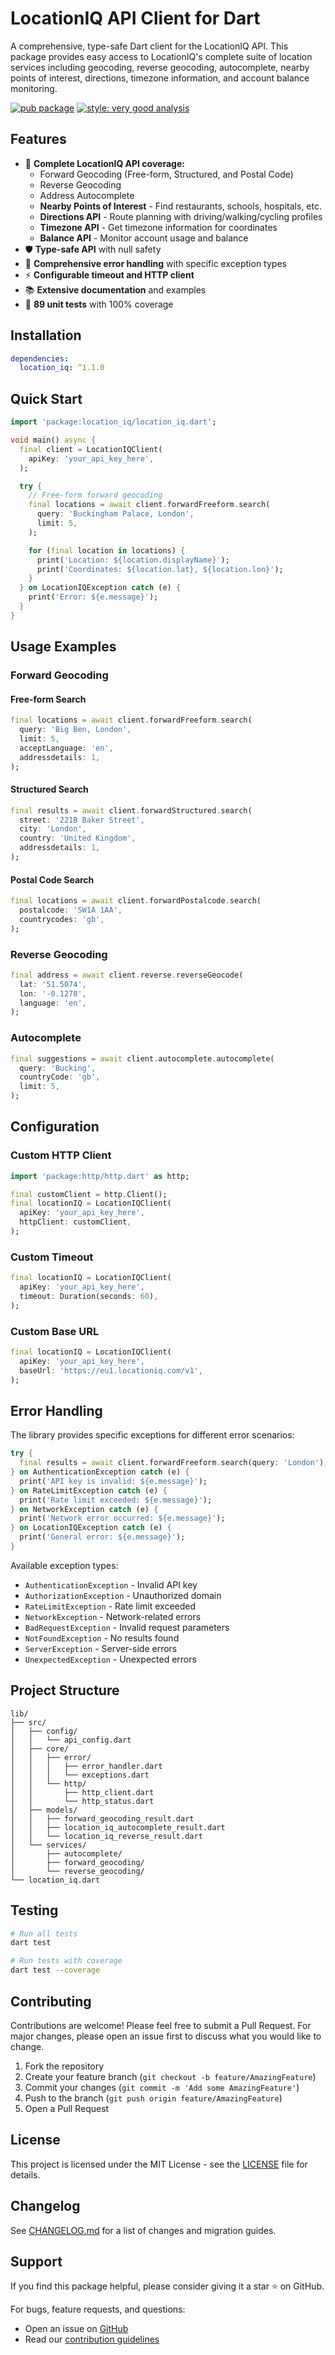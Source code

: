 # LocationIQ API Client for Dart

A comprehensive, type-safe Dart client for the LocationIQ API. This package provides easy access to LocationIQ's complete suite of location services including geocoding, reverse geocoding, autocomplete, nearby points of interest, directions, timezone information, and account balance monitoring.

[![pub package](https://img.shields.io/pub/v/location_iq.svg)](https://pub.dev/packages/location_iq)
[![style: very good analysis](https://img.shields.io/badge/style-very_good_analysis-B22C89.svg)](https://pub.dev/packages/very_good_analysis)

## Features

- 📍 **Complete LocationIQ API coverage:**
  - Forward Geocoding (Free-form, Structured, and Postal Code)
  - Reverse Geocoding
  - Address Autocomplete
  - **Nearby Points of Interest** - Find restaurants, schools, hospitals, etc.
  - **Directions API** - Route planning with driving/walking/cycling profiles
  - **Timezone API** - Get timezone information for coordinates
  - **Balance API** - Monitor account usage and balance
- 🛡️ **Type-safe API** with null safety
- 🎯 **Comprehensive error handling** with specific exception types
- ⚡ **Configurable timeout and HTTP client**
- 📚 **Extensive documentation** and examples
- 🧪 **89 unit tests** with 100% coverage

## Installation

```yaml
dependencies:
  location_iq: ^1.1.0
```

## Quick Start

```dart
import 'package:location_iq/location_iq.dart';

void main() async {
  final client = LocationIQClient(
    apiKey: 'your_api_key_here',
  );

  try {
    // Free-form forward geocoding
    final locations = await client.forwardFreeform.search(
      query: 'Buckingham Palace, London',
      limit: 5,
    );

    for (final location in locations) {
      print('Location: ${location.displayName}');
      print('Coordinates: ${location.lat}, ${location.lon}');
    }
  } on LocationIQException catch (e) {
    print('Error: ${e.message}');
  }
}
```

## Usage Examples

### Forward Geocoding

#### Free-form Search
```dart
final locations = await client.forwardFreeform.search(
  query: 'Big Ben, London',
  limit: 5,
  acceptLanguage: 'en',
  addressdetails: 1,
);
```

#### Structured Search
```dart
final results = await client.forwardStructured.search(
  street: '221B Baker Street',
  city: 'London',
  country: 'United Kingdom',
  addressdetails: 1,
);
```

#### Postal Code Search
```dart
final locations = await client.forwardPostalcode.search(
  postalcode: 'SW1A 1AA',
  countrycodes: 'gb',
);
```

### Reverse Geocoding
```dart
final address = await client.reverse.reverseGeocode(
  lat: '51.5074',
  lon: '-0.1278',
  language: 'en',
);
```

### Autocomplete
```dart
final suggestions = await client.autocomplete.autocomplete(
  query: 'Bucking',
  countryCode: 'gb',
  limit: 5,
);
```

## Configuration

### Custom HTTP Client

```dart
import 'package:http/http.dart' as http;

final customClient = http.Client();
final locationIQ = LocationIQClient(
  apiKey: 'your_api_key_here',
  httpClient: customClient,
);
```

### Custom Timeout

```dart
final locationIQ = LocationIQClient(
  apiKey: 'your_api_key_here',
  timeout: Duration(seconds: 60),
);
```

### Custom Base URL

```dart
final locationIQ = LocationIQClient(
  apiKey: 'your_api_key_here',
  baseUrl: 'https://eu1.locationiq.com/v1',
);
```

## Error Handling

The library provides specific exceptions for different error scenarios:

```dart
try {
  final results = await client.forwardFreeform.search(query: 'London');
} on AuthenticationException catch (e) {
  print('API key is invalid: ${e.message}');
} on RateLimitException catch (e) {
  print('Rate limit exceeded: ${e.message}');
} on NetworkException catch (e) {
  print('Network error occurred: ${e.message}');
} on LocationIQException catch (e) {
  print('General error: ${e.message}');
}
```

Available exception types:
- `AuthenticationException` - Invalid API key
- `AuthorizationException` - Unauthorized domain
- `RateLimitException` - Rate limit exceeded
- `NetworkException` - Network-related errors
- `BadRequestException` - Invalid request parameters
- `NotFoundException` - No results found
- `ServerException` - Server-side errors
- `UnexpectedException` - Unexpected errors

## Project Structure

```
lib/
├── src/
│   ├── config/
│   │   └── api_config.dart
│   ├── core/
│   │   ├── error/
│   │   │   ├── error_handler.dart
│   │   │   └── exceptions.dart
│   │   └── http/
│   │       ├── http_client.dart
│   │       └── http_status.dart
│   ├── models/
│   │   ├── forward_geocoding_result.dart
│   │   ├── location_iq_autocomplete_result.dart
│   │   └── location_iq_reverse_result.dart
│   └── services/
│       ├── autocomplete/
│       ├── forward_geocoding/
│       └── reverse_geocoding/
└── location_iq.dart
```

## Testing

```bash
# Run all tests
dart test

# Run tests with coverage
dart test --coverage
```

## Contributing

Contributions are welcome! Please feel free to submit a Pull Request. For major changes, please open an issue first to discuss what you would like to change.

1. Fork the repository
2. Create your feature branch (`git checkout -b feature/AmazingFeature`)
3. Commit your changes (`git commit -m 'Add some AmazingFeature'`)
4. Push to the branch (`git push origin feature/AmazingFeature`)
5. Open a Pull Request

## License

This project is licensed under the MIT License - see the [LICENSE](LICENSE) file for details.

## Changelog

See [CHANGELOG.md](CHANGELOG.md) for a list of changes and migration guides.

## Support

If you find this package helpful, please consider giving it a star ⭐️ on GitHub.

For bugs, feature requests, and questions:
- Open an issue on [GitHub](https://github.com/yourusername/location_iq/issues)
- Read our [contribution guidelines](CONTRIBUTING.md)